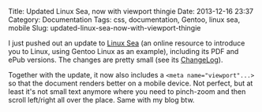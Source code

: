 Title: Updated Linux Sea, now with viewport thingie
Date: 2013-12-16 23:37
Category: Documentation
Tags: css, documentation, Gentoo, linux sea, mobile
Slug: updated-linux-sea-now-with-viewport-thingie

I just pushed out an update to [Linux
Sea](http://swift.siphos.be/linux_sea/) (an online resource to introduce
you to Linux, using Gentoo Linux as an example), including its PDF and
ePub versions. The changes are pretty small (see its
[ChangeLog](https://github.com/sjvermeu/Linux-Sea/blob/master/ChangeLog)).

Together with the update, it now also includes a
`<meta name="viewport"...>` so that the document renders better on a
mobile device. Not perfect, but at least it's not small text anymore
where you need to pinch-zoom and then scroll left/right all over the
place. Same with my blog btw.
